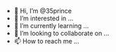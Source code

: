 - 👋 Hi, I’m @35prince
- 👀 I’m interested in ...
- 🌱 I’m currently learning ...
- 💞️ I’m looking to collaborate on ...
- 📫 How to reach me ...

<!---
35prince/35prince is a ✨ special ✨ repository because its `README.md` (this file) appears on your GitHub profile.
You can click the Preview link to take a look at your changes.
--->
